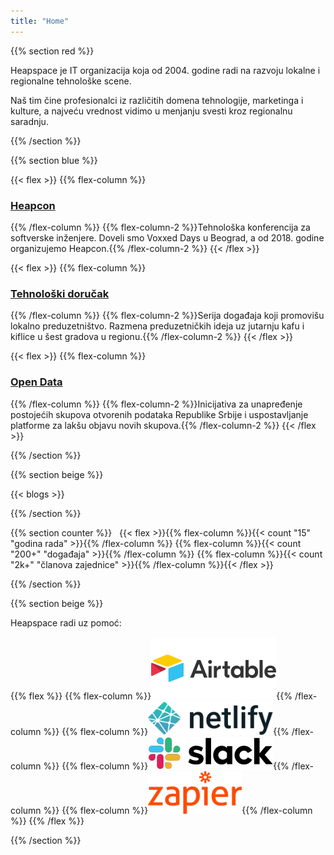 ```yaml
---
title: "Home"
---
```


{{% section red %}}

Heapspace je IT organizacija koja od 2004. godine radi na razvoju lokalne i regionalne tehnološke scene.

Naš tim čine profesionalci iz različitih domena tehnologije, marketinga i kulture, a najveću vrednost vidimo u menjanju svesti kroz regionalnu saradnju.

{{% /section %}}

<!------------------------------------------------------------------------------------------------>

{{% section blue %}}

{{< flex >}}
{{% flex-column %}}
### [Heapcon](https://heapcon.io)
{{% /flex-column %}}
{{% flex-column-2 %}}Tehnološka konferencija za softverske inženjere. Doveli smo Voxxed Days u Beograd, a od 2018. godine organizujemo Heapcon.{{% /flex-column-2 %}}
{{< /flex >}}

{{< flex >}}
{{% flex-column %}}
### [Tehnološki doručak](https://tehnoloskidorucak.io)
{{% /flex-column %}}
{{% flex-column-2 %}}Serija događaja koji promovišu lokalno preduzetništvo. Razmena preduzetničkih ideja uz jutarnju kafu i kiflice u šest gradova u regionu.{{% /flex-column-2 %}}
{{< /flex >}}

{{< flex >}}
{{% flex-column %}}
### [Open Data](https://opendata.rs)
{{% /flex-column %}}
{{% flex-column-2 %}}Inicijativa za unapređenje postojećih skupova otvorenih podataka Republike Srbije i uspostavljanje platforme za lakšu objavu novih skupova.{{% /flex-column-2 %}}
{{< /flex >}}

{{% /section %}}

<!------------------------------------------------------------------------------------------------>

{{% section beige %}}

{{< blogs >}}

{{% /section %}}

<!------------------------------------------------------------------------------------------------>

{{% section counter %}}
&nbsp;
{{< flex >}}{{% flex-column %}}{{< count "15" "godina rada" >}}{{% /flex-column %}}
{{% flex-column %}}{{< count "200+" "događaja" >}}{{% /flex-column %}}
{{% flex-column %}}{{< count "2k+" "članova zajednice" >}}{{% /flex-column %}}{{< /flex >}}

{{% /section %}}

{{% section beige %}}

Heapspace radi uz pomoć:

{{% flex %}}
{{% flex-column %}}[![](airtable.png)](https://airtable.com){{% /flex-column %}}
{{% flex-column %}}[![](netlify.png)](https://netlify.com){{% /flex-column %}}
{{% flex-column %}}[![](slack.png)](https://slack.com){{% /flex-column %}}
{{% flex-column %}}[![](zapier.png)](https://zapier.com){{% /flex-column %}}
{{% /flex %}}

{{% /section %}}